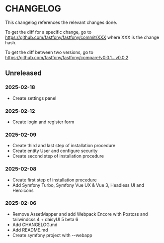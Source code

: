 # CHANGELOG

This changelog references the relevant changes done.

To get the diff for a specific change, go to https://github.com/fastfony/fastfony/commit/XXX where XXX is the change hash.

To get the diff between two versions, go to https://github.com/fastfony/fastfony/compare/v0.0.1...v0.0.2

## Unreleased

### 2025-02-18

- Create settings panel

### 2025-02-12

- Create login and register form

### 2025-02-09

- Create third and last step of installation procedure
- Create entity User and configure security
- Create second step of installation procedure

### 2025-02-08

- Create first step of installation procedure
- Add Symfony Turbo, Symfony Vue UX & Vue 3, Headless UI and Heroicons

### 2025-02-06

- Remove AssetMapper and add Webpack Encore with Postcss and tailwindcss 4 + daisyUI 5 beta 6
- Add CHANGELOG.md
- Add README.md
- Create symfony project with --webapp
